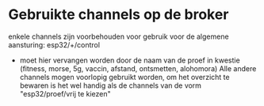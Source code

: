 # Gebruikte channels op de broker
enkele channels zijn voorbehouden voor gebruik voor de algemene aansturing:
esp32/+/control
+ moet hier vervangen worden door de naam van de proef in kwestie
(fitness, morse, 5g, vaccin, afstand, ontsmetten, alohomora)
Alle andere channels mogen voorlopig gebruikt worden, 
om het overzicht te bewaren is het wel handig als de channels van de vorm "esp32/proef/vrij te kiezen"